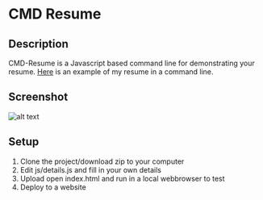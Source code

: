 # CMD Resume
## Description
CMD-Resume is a Javascript based command line for demonstrating your resume. [Here](https://www.brendonbody.com/CMD-Resume/) is an example of my resume in a command line.

## Screenshot
![alt text](https://s3-ap-southeast-2.amazonaws.com/bbody-images/github/cmd-resume/cmd-resume.png
 "CMD Resume Screenshot")

## Setup
1. Clone the project/download zip to your computer
2. Edit js/details.js and fill in your own details
5. Upload open index.html and run in a local webbrowser to test
6. Deploy to a website

